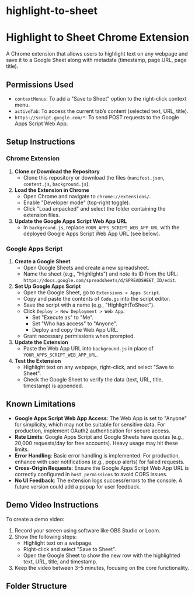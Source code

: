 # highlight-to-sheet
# Highlight to Sheet Chrome Extension

A Chrome extension that allows users to highlight text on any webpage and save it to a Google Sheet along with metadata (timestamp, page URL, page title).

## Permissions Used
- `contextMenus`: To add a "Save to Sheet" option to the right-click context menu.
- `activeTab`: To access the current tab’s content (selected text, URL, title).
- `https://script.google.com/*`: To send POST requests to the Google Apps Script Web App.

## Setup Instructions

### Chrome Extension
1. **Clone or Download the Repository**
   - Clone this repository or download the files (`manifest.json`, `content.js`, `background.js`).
2. **Load the Extension in Chrome**
   - Open Chrome and navigate to `chrome://extensions/`.
   - Enable "Developer mode" (top-right toggle).
   - Click "Load unpacked" and select the folder containing the extension files.
3. **Update the Google Apps Script Web App URL**
   - In `background.js`, replace `YOUR_APPS_SCRIPT_WEB_APP_URL` with the deployed Google Apps Script Web App URL (see below).

### Google Apps Script
1. **Create a Google Sheet**
   - Open Google Sheets and create a new spreadsheet.
   - Name the sheet (e.g., "Highlights") and note its ID from the URL: `https://docs.google.com/spreadsheets/d/SPREADSHEET_ID/edit`.
2. **Set Up Google Apps Script**
   - Open the Google Sheet, go to `Extensions > Apps Script`.
   - Copy and paste the contents of `Code.gs` into the script editor.
   - Save the script with a name (e.g., "HighlightToSheet").
   - Click `Deploy > New Deployment > Web App`.
     - Set "Execute as" to "Me".
     - Set "Who has access" to "Anyone".
     - Deploy and copy the Web App URL.
   - Grant necessary permissions when prompted.
3. **Update the Extension**
   - Paste the Web App URL into `background.js` in place of `YOUR_APPS_SCRIPT_WEB_APP_URL`.
4. **Test the Extension**
   - Highlight text on any webpage, right-click, and select "Save to Sheet".
   - Check the Google Sheet to verify the data (text, URL, title, timestamp) is appended.

## Known Limitations
- **Google Apps Script Web App Access**: The Web App is set to "Anyone" for simplicity, which may not be suitable for sensitive data. For production, implement OAuth2 authentication for secure access.
- **Rate Limits**: Google Apps Script and Google Sheets have quotas (e.g., 20,000 requests/day for free accounts). Heavy usage may hit these limits.
- **Error Handling**: Basic error handling is implemented. For production, enhance with user notifications (e.g., popup alerts) for failed requests.
- **Cross-Origin Requests**: Ensure the Google Apps Script Web App URL is correctly configured in `host_permissions` to avoid CORS issues.
- **No UI Feedback**: The extension logs success/errors to the console. A future version could add a popup for user feedback.

## Demo Video Instructions
To create a demo video:
1. Record your screen using software like OBS Studio or Loom.
2. Show the following steps:
   - Highlight text on a webpage.
   - Right-click and select "Save to Sheet".
   - Open the Google Sheet to show the new row with the highlighted text, URL, title, and timestamp.
3. Keep the video between 3–5 minutes, focusing on the core functionality.

## Folder Structure
